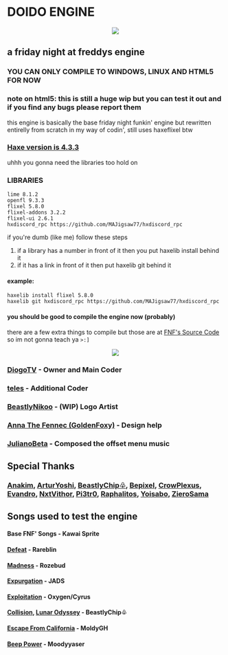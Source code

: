 # DOIDO ENGINE
<p align="center">
<img src="https://www.newgrounds.com/dump/draw/27ed38c719b9761af970cac60f441e21">
</p>

## a friday night at freddys engine

### YOU CAN ONLY COMPILE TO WINDOWS, LINUX AND HTML5 FOR NOW
### note on html5: this is still a huge wip but you can test it out and if you find any bugs please report them
this engine is basically the base friday night funkin' engine but rewritten entirelly from scratch in my way of codin', still uses haxeflixel btw


### [Haxe version is 4.3.3](https://haxe.org/download/version/4.3.3/)
uhhh you gonna need the libraries too hold on
### LIBRARIES
```
lime 8.1.2
openfl 9.3.3
flixel 5.8.0
flixel-addons 3.2.2
flixel-ui 2.6.1
hxdiscord_rpc https://github.com/MAJigsaw77/hxdiscord_rpc
```
if you're dumb (like me) follow these steps
1. if a library has a number in front of it then you put haxelib install behind it
2. if it has a link in front of it then put haxelib git behind it
#### example:
```
haxelib install flixel 5.8.0
haxelib git hxdiscord_rpc https://github.com/MAJigsaw77/hxdiscord_rpc
```
#### you should be good to compile the engine now (probably)
there are a few extra things to compile but those are at [FNF's Source Code](https://github.com/FunkinCrew/Funkin) so im not gonna teach ya ``>:]``

<p align="center">
<img src="https://www.newgrounds.com/dump/draw/5657fbf528979526e5e7da27e30cd2a7">
</p>

### [DiogoTV](https://twitter.com/DiogoTVV) - Owner and Main Coder
### [teles](https://youtube.com/@telesfnf) - Additional Coder

### [BeastlyNikoo](https://twitter.com/Mudoku__) - (WIP) Logo Artist
### [Anna The Fennec (GoldenFoxy)](https://twitter.com/goldenfoxy2604) - Design help
### [JulianoBeta](https://www.youtube.com/@prodjuyko) - Composed the offset menu music

## Special Thanks
### [Anakim](https://www.youtube.com/@Anakim2), [ArturYoshi](https://twitter.com/yoshizitos), [BeastlyChip♧](https://www.youtube.com/@beastlychip_), [Bepixel](https://twitter.com/BepixelOfficial), [CrowPlexus](https://twitter.com/crowplexus), [Evandro](https://twitter.com/Evandroo__), [NxtVithor](https://twitter.com/NxtVithor), [Pi3tr0](https://www.youtube.com/channel/UCEkf4h74pKFK9RO3FAze-7Q), [Raphalitos](https://www.youtube.com/@RaphaLitosReviews), [Yoisabo](https://twitter.com/abo_bora), [ZieroSama](https://twitter.com/sama_ziero)

## Songs used to test the engine
#### Base FNF' Songs - Kawai Sprite
#### [Defeat](https://youtu.be/WMjytiClUzw) - Rareblin
#### [Madness](https://youtu.be/GZmoHrq0mEY) - Rozebud
#### [Expurgation](https://youtu.be/WmXn3L5bQy4) - JADS
#### [Exploitation](https://youtu.be/s_9iYNDN_bw) - Oxygen/Cyrus
#### [Collision](https://youtu.be/Q6x0ylzN7L0), [Lunar Odyssey](https://youtu.be/N0HzDRY38js) - BeastlyChip♧
#### [Escape From California](https://youtu.be/X9MOPEqq-j8) - MoldyGH
#### [Beep Power](https://youtu.be/NamGMx1xYL4) - Moodyyaser